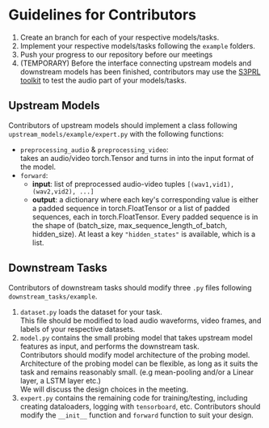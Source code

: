 # Guidelines for Contributors

1. Create an branch for each of your respective models/tasks.
2. Implement your respective models/tasks following the `example` folders.
3. Push your progress to our repository before our meetings
3. (TEMPORARY) Before the interface connecting upstream models and downstream models has been finished, contributors may use the [S3PRL toolkit](https://github.com/s3prl/s3prl) to test the audio part of your models/tasks.

## Upstream Models

Contributors of upstream models should implement a class following `upstream_models/example/expert.py` with the following functions:

- `preprocessing_audio` & `preprocessing_video`: <br/>
    takes an audio/video torch.Tensor and turns in into the input format of the model.
- `forward`: <br/>
    - **input**: list of preprocessed audio-video tuples `[(wav1,vid1), (wav2,vid2), ...]` 
    - **output**: a dictionary where each key's corresponding value is either a padded sequence in torch.FloatTensor or a list of padded sequences, each in torch.FloatTensor. Every padded sequence is in the shape of (batch_size, max_sequence_length_of_batch, hidden_size). At least a key `"hidden_states"` is available, which is a list.

## Downstream Tasks

Contributors of downstream tasks should modify three `.py` files following `downstream_tasks/example`.

1. `dataset.py` loads the dataset for your task. <br/>
    This file should be modified to load audio waveforms, video frames, and labels of your respective datasets.
2. `model.py` contains the small probing model that takes upstream model features as input, and performs the downstream task. <br/>
    Contributors should modify model architecture of the probing model. <br/>
    Architecture of the probing model can be flexible, as long as it suits the task and remains reasonably small. (e.g mean-pooling and/or a Linear layer, a LSTM layer etc.) <br/>
    We will discuss the design choices in the meeting.
3. `expert.py` contains the remaining code for training/testing, including creating dataloaders, logging with `tensorboard`, etc. 
    Contributors should modify the `__init__` function and `forward` function to suit your design.

